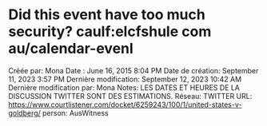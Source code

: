 # Did this event have too much security? caulf:elcfshule com au/calendar-evenl

Créée par: Mona
Date : June 16, 2015 8:04 PM
Date de création: September 11, 2023 3:57 PM
Dernière modification: September 12, 2023 10:42 AM
Dernière modification par: Mona
Notes: LES DATES ET HEURES DE LA DISCUSSION TWITTER SONT DES ESTIMATIONS.
Réseau: TWITTER
URL: https://www.courtlistener.com/docket/6259243/100/1/united-states-v-goldberg/
person: AusWitness